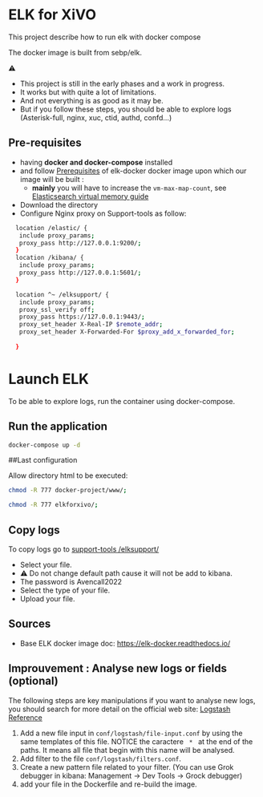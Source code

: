 # ELK for XiVO

This project describe how to run elk with docker compose

The docker image is built from sebp/elk.

:warning:

- This project is still in the early phases and a work in progress.
- It works but with quite a lot of limitations. 
- And not everything is as good as it may be.
- But if you follow these steps, you should be able to explore logs (Asterisk-full, nginx, xuc, ctid, authd, confd...)


## Pre-requisites

- having **docker and docker-compose** installed
- and follow [Prerequisites](https://elk-docker.readthedocs.io/#prerequisites) of elk-docker docker image upon which our image will be built :
  - **mainly** you will have to increase the `vm-max-map-count`, see [Elasticsearch virtual memory guide](https://www.elastic.co/guide/en/elasticsearch/reference/5.0/vm-max-map-count.html#vm-max-map-count)
- Download the directory 
- Configure Nginx proxy on Support-tools as follow:
 ```bash
   location /elastic/ {
	include proxy_params;
	proxy_pass http://127.0.0.1:9200/;
   }
   location /kibana/ {
	include proxy_params;
	proxy_pass http://127.0.0.1:5601/;
   }

   location ^~ /elksupport/ {
	include proxy_params;
	proxy_ssl_verify off;
	proxy_pass https://127.0.0.1:9443/;
	proxy_set_header X-Real-IP $remote_addr;
	proxy_set_header X-Forwarded-For $proxy_add_x_forwarded_for;
	
   }

```
# Launch ELK

To be able to explore logs, run the container using docker-compose.

## Run the application

```bash
docker-compose up -d
```
##Last configuration

Allow directory html to be executed:

```bash
chmod -R 777 docker-project/www/;

chmod -R 777 elkforxivo/;
```

## Copy logs

To copy logs go to [support-tools /elksupport/](https://support-tools.avencall.com/elksupport/index.php)

- Select your file.
- :warning: Do not change default path cause it will not be add to kibana.
- The password is Avencall2022
- Select the type of your file.
- Upload your file.


## Sources

- Base ELK docker image doc: https://elk-docker.readthedocs.io/

## Improuvement : Analyse new logs or fields (optional)

The following steps are key manipulations if you want to analyse new logs, you should search for more detail on the official web site: [Logstash Reference](https://www.elastic.co/guide/en/logstash/current/index.html)

1. Add a new file input in `conf/logstash/file-input.conf` by using the same templates of this file. NOTICE the caractere `  *  ` at the end of the paths. It means all file that begin with this name will be analysed.
1. Add filter to the file `conf/logstash/filters.conf`.
1. Create a new pattern file related to your filter. (You can use Grok debugger in kibana: Management -> Dev Tools -> Grock debugger)
1. add your file in the Dockerfile and re-build the image.


